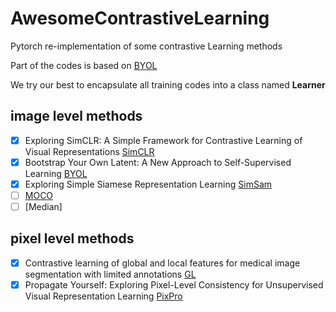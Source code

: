 # AwesomeContrastiveLearning

Pytorch re-implementation of some contrastive Learning methods

Part of the codes is based on [BYOL](https://github.com/lucidrains/byol-pytorch)

We try our best to encapsulate all training codes into a class named **Learner**
## image level methods

- [x] Exploring SimCLR: A Simple Framework for Contrastive Learning of Visual Representations [SimCLR](https://github.com/sthalles/SimCLR)
- [x] Bootstrap Your Own Latent: A New Approach to Self-Supervised Learning [BYOL](https://github.com/lucidrains/byol-pytorch)
- [x] Exploring Simple Siamese Representation Learning [SimSam](https://github.com/lucidrains/byol-pytorch)
- [ ] [MOCO](https://github.com/facebookresearch/moco)
- [ ] [Median]

## pixel level methods

- [x] Contrastive learning of global and local features for medical image segmentation with limited annotations [GL](https://github.com/krishnabits001/domain_specific_cl)
- [x] Propagate Yourself: Exploring Pixel-Level Consistency for Unsupervised Visual Representation Learning [PixPro](https://github.com/zdaxie/PixPro)
